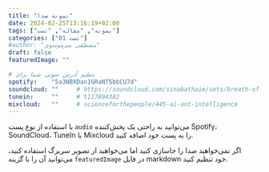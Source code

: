 ```yaml
---
title: "نمونه صدا"
date: 2024-02-25T13:16:19+02:00
tags: ["نمونه", "مقاله", "تست"]
categories: ["تست 01"]
#author: "مصطفی میرموسوی"
draft: false
featuredImage: ""

# تنظیم آدرس صوتی شما برای
spotify:    "5a3NBXDan1GRaNT5bbCU7d"
soundcloud: ""     # https://soundcloud.com/sinabathaie/sets/breath-of-life-1
tunein:     ""     # t117894382
mixcloud:   ""     # scienceforthepeople/445-ai-ant-intelligence
---
```


با استفاده از نوع پست `audio` می‌توانید به راحتی یک پخش‌کننده Spotify، SoundCloud، TuneIn یا Mixcloud را به پست خود اضافه کنید.

اگر نمی‌خواهید صدا را جاسازی کنید اما می‌خواهید از تصویر سربرگ استفاده کنید، می‌توانید آن را با گزینه `featuredImage` در فایل markdown خود تنظیم کنید.

